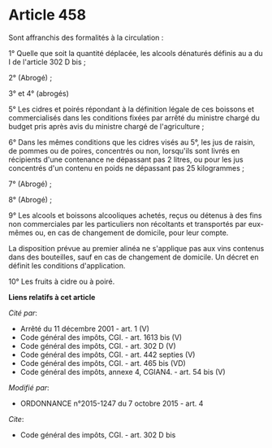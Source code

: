 # Article 458

Sont affranchis des formalités à la circulation : 

1° Quelle que soit la quantité déplacée, les alcools dénaturés définis au a du I de l'article 302 D bis ; 

2° (Abrogé) ; 

3° et 4° (abrogés)

5° Les cidres et poirés répondant à la définition légale de ces boissons et commercialisés dans les conditions fixées par
arrêté du ministre chargé du budget pris après avis du ministre chargé de l'agriculture ; 

6° Dans les mêmes conditions que les cidres visés au 5°, les jus de raisin, de pommes ou de poires, concentrés ou non,
lorsqu'ils sont livrés en récipients d'une contenance ne dépassant pas 2 litres, ou pour les jus concentrés d'un contenu en
poids ne dépassant pas 25 kilogrammes ; 

7° (Abrogé) ; 

8° (Abrogé) ; 

9° Les alcools et boissons alcooliques achetés, reçus ou détenus à des fins non commerciales par les particuliers non
récoltants et transportés par eux-mêmes ou, en cas de changement de domicile, pour leur compte. 

La disposition prévue au premier alinéa ne s'applique pas aux vins contenus dans des bouteilles, sauf en cas de changement de
domicile. Un décret en définit les conditions d'application. 

10° Les fruits à cidre ou à poiré.

**Liens relatifs à cet article**

_Cité par_:

  - Arrêté du 11 décembre 2001 - art. 1 (V)
  - Code général des impôts, CGI. - art. 1613 bis (V)
  - Code général des impôts, CGI. - art. 302 D (V)
  - Code général des impôts, CGI. - art. 442 septies (V)
  - Code général des impôts, CGI. - art. 465 bis (VD)
  - Code général des impôts, annexe 4, CGIAN4. - art. 54 bis (V)

_Modifié par_:

  - ORDONNANCE n°2015-1247 du 7 octobre 2015 - art. 4

_Cite_:

  - Code général des impôts, CGI. - art. 302 D bis
